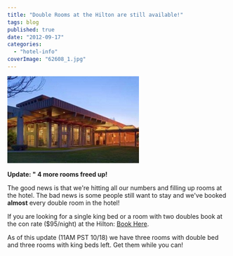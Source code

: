 ```yaml
---
title: "Double Rooms at the Hilton are still available!"
tags: blog
published: true
date: "2012-09-17"
categories: 
  - "hotel-info"
coverImage: "62608_1.jpg"
---
```


[![Grandma's House](/images/62608_1-300x198.jpg "Oakland Airport Hilton")](http://www.bigbadcon.com/wp-content/uploads/2012/02/62608_1.jpg)

**Update: " 4 more rooms freed up!**

The good news is that we're hitting all our numbers and filling up rooms at the hotel. The bad news is some people still want to stay and we've booked **almost** every double room in the hotel!

If you are looking for a single king bed or a room with two doubles book at the con rate ($95/night) at the Hilton: [Book Here](http://www.hilton.com/en/hi/groups/personalized/O/OAKHIHH-BBC-20121005/index.jhtml?WT.mc_id=POG "King Beds available").

As of this update (11AM PST 10/18) we have three rooms with double bed and three rooms with king beds left. Get them while you can!
